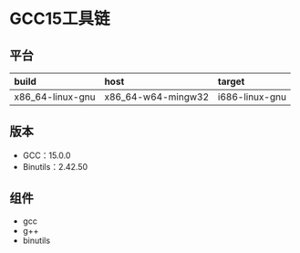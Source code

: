 # GCC15工具链

## 平台

| build            | host               | target         |
| :--------------- | :----------------- | :------------- |
| x86_64-linux-gnu | x86_64-w64-mingw32 | i686-linux-gnu |

## 版本

- GCC：15.0.0
- Binutils：2.42.50

## 组件

- gcc
- g++
- binutils
